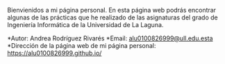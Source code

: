 Bienvienidos a mi página personal.
En esta página web podrás encontrar algunas de las prácticas que he realizado de las asignaturas del grado de Ingeniería Informática de la Universidad de La Laguna.

*Autor: Andrea Rodríguez Rivarés
*Email: alu0100826999@ull.edu.esta
*Dirección de la página web de mi página personal: https://alu0100826999.github.io/